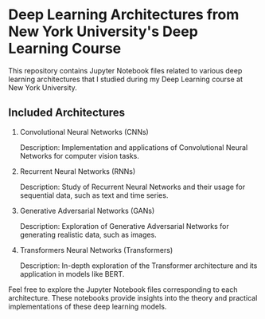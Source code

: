# Deep Learning Architectures from New York University's Deep Learning Course

This repository contains Jupyter Notebook files related to various deep learning architectures that I studied during my Deep Learning course at New York University.

## Included Architectures
1. Convolutional Neural Networks (CNNs)

   Description: Implementation and applications of Convolutional Neural Networks for computer vision tasks.

2. Recurrent Neural Networks (RNNs)

   Description: Study of Recurrent Neural Networks and their usage for sequential data, such as text and time series.

3. Generative Adversarial Networks (GANs)

   Description: Exploration of Generative Adversarial Networks for generating realistic data, such as images.

4. Transformers Neural Networks (Transformers)

   Description: In-depth exploration of the Transformer architecture and its application in models like BERT.

Feel free to explore the Jupyter Notebook files corresponding to each architecture. These notebooks provide insights into the theory and practical implementations of these deep learning models.

